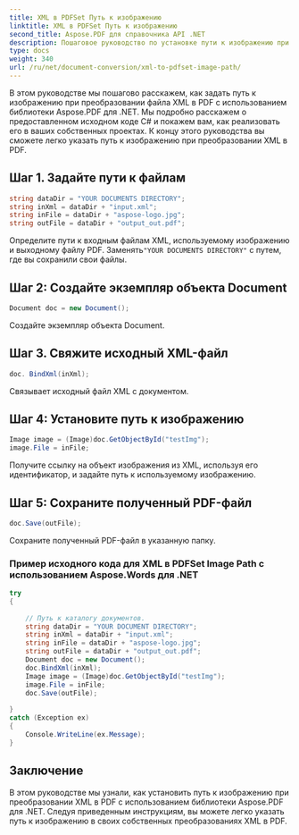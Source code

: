 ```yaml
---
title: XML в PDFSet Путь к изображению
linktitle: XML в PDFSet Путь к изображению
second_title: Aspose.PDF для справочника API .NET
description: Пошаговое руководство по установке пути к изображению при преобразовании XML в PDF с помощью Aspose.PDF для .NET.
type: docs
weight: 340
url: /ru/net/document-conversion/xml-to-pdfset-image-path/
---
```


В этом руководстве мы пошагово расскажем, как задать путь к изображению при преобразовании файла XML в PDF с использованием библиотеки Aspose.PDF для .NET. Мы подробно расскажем о предоставленном исходном коде C# и покажем вам, как реализовать его в ваших собственных проектах. К концу этого руководства вы сможете легко указать путь к изображению при преобразовании XML в PDF.

## Шаг 1. Задайте пути к файлам
```csharp
string dataDir = "YOUR DOCUMENTS DIRECTORY";
string inXml = dataDir + "input.xml";
string inFile = dataDir + "aspose-logo.jpg";
string outFile = dataDir + "output_out.pdf";
```
 Определите пути к входным файлам XML, используемому изображению и выходному файлу PDF. Заменять`"YOUR DOCUMENTS DIRECTORY"` с путем, где вы сохранили свои файлы.

## Шаг 2: Создайте экземпляр объекта Document
```csharp
Document doc = new Document();
```
Создайте экземпляр объекта Document.

## Шаг 3. Свяжите исходный XML-файл
```csharp
doc. BindXml(inXml);
```
Связывает исходный файл XML с документом.

## Шаг 4: Установите путь к изображению
```csharp
Image image = (Image)doc.GetObjectById("testImg");
image.File = inFile;
```
Получите ссылку на объект изображения из XML, используя его идентификатор, и задайте путь к используемому изображению.

## Шаг 5: Сохраните полученный PDF-файл
```csharp
doc.Save(outFile);
```
Сохраните полученный PDF-файл в указанную папку.

### Пример исходного кода для XML в PDFSet Image Path с использованием Aspose.Words для .NET

```csharp
try
{
	
	// Путь к каталогу документов.
	string dataDir = "YOUR DOCUMENT DIRECTORY";
	string inXml = dataDir + "input.xml";
	string inFile = dataDir + "aspose-logo.jpg";
	string outFile = dataDir + "output_out.pdf";
	Document doc = new Document();
	doc.BindXml(inXml);
	Image image = (Image)doc.GetObjectById("testImg");
	image.File = inFile;
	doc.Save(outFile);
	
}
catch (Exception ex)
{
	Console.WriteLine(ex.Message);
}
```

## Заключение
В этом руководстве мы узнали, как установить путь к изображению при преобразовании XML в PDF с использованием библиотеки Aspose.PDF для .NET. Следуя приведенным инструкциям, вы можете легко указать путь к изображению в своих собственных преобразованиях XML в PDF.